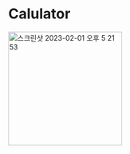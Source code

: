 # Calulator 

<img width="228" alt="스크린샷 2023-02-01 오후 5 21 53" src="https://user-images.githubusercontent.com/36671600/216377423-c68f8164-f719-4728-8a98-4d4577bec315.png">
